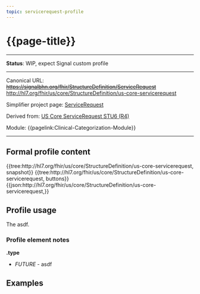 ```yaml
---
topic: servicerequest-profile
---
```


# {{page-title}}

---

**Status**:  WIP, expect Signal custom profile

---

Canonical URL: ~~https://signalbhn.org/fhir/StructureDefinition/ServiceRequest~~ http://hl7.org/fhir/us/core/StructureDefinition/us-core-servicerequest

Simplifier project page: [ServiceRequest](https://simplifier.net/signal-mso-fhir-profiles/)

Derived from: [US Core ServiceRequest STU6 (R4)](https://hl7.org/fhir/us/core/StructureDefinition-us-core-servicerequest.html)

Module:  {{pagelink:Clinical-Categorization-Module}}

---

## Formal profile content
<tabs>
	<tab title="Tree snapshot">
		{{tree:http://hl7.org/fhir/us/core/StructureDefinition/us-core-servicerequest, snapshot}}
	</tab>
	<tab title="Tree, diff/hybrid/snapshot">
		{{tree:http://hl7.org/fhir/us/core/StructureDefinition/us-core-servicerequest, buttons}}
	</tab>
	<tab title="JSON">
		{{json:http://hl7.org/fhir/us/core/StructureDefinition/us-core-servicerequest,}}
	</tab>
</tabs>

## Profile usage

The asdf.

### Profile element notes

**.type**
- *FUTURE* - asdf

## Examples

